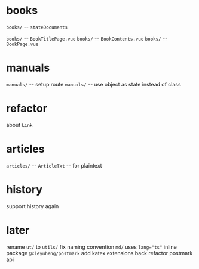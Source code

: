 # books

`books/` -- `stateDocuments`

`books/` -- `BookTitlePage.vue`
`books/` -- `BookContents.vue`
`books/` -- `BookPage.vue`

# manuals

`manuals/` -- setup route
`manuals/` -- use object as state instead of class

# refactor

about `Link`

# articles

`articles/` -- `ArticleTxt` -- for plaintext

# history

support history again

# later

rename `ut/` to `utils/`
fix naming convention
`md/` uses `lang="ts"`
inline package `@xieyuheng/postmark`
add katex extensions back
refactor postmark api
